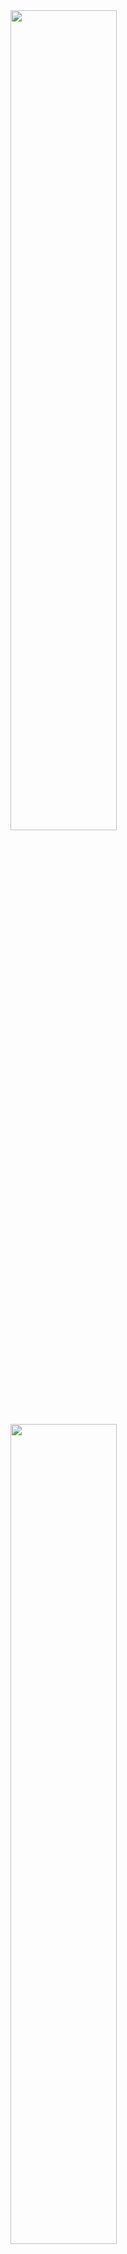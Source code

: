<img src="https://github.com/Manas-33/ui/assets/98868132/a9b9aef7-1bbd-4c0e-a01b-4f70a4859b66" width="58%"> 

<img src="https://github.com/Manas-33/ui/assets/98868132/7b7361f3-ad98-4945-bce5-2ce7120a46d0" width="58%">
